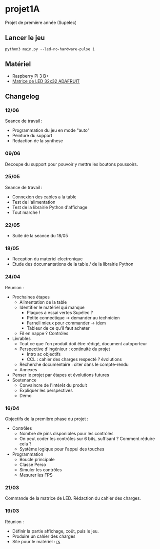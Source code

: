# projet1A

Projet de première année (Supélec)

## Lancer le jeu

`python3 main.py --led-no-hardware-pulse 1`

## Matériel

- Raspberry Pi 3 B+
- [Matrice de LED 32x32 ADAFRUIT](https://www.adafruit.com/product/607)

## Changelog

### 12/06

Seance de travail :

- Programmation du jeu en mode "auto"
- Peinture du support
- Redaction de la synthese

### 09/06

Decoupe du support pour pouvoir y mettre les boutons poussoirs.

### 25/05

Seance de travail :

- Connexion des cables a la table
- Test de l'alimentation
- Test de la librairie Python d'affichage
- Tout marche !

### 22/05

- Suite de la seance du 18/05

### 18/05

- Reception du materiel electronique
- Etude des documantations de la table / de la librairie Python

### 24/04

Réunion :

- Prochaines étapes
  - Alimentation de la table
  - Identifier le matériel qui manque
    - Plaques à essai vertes Supélec ?
    - Petite connectique -> demander au technicien
    - Farnell mieux pour commander -> idem
    - Tableur de ce qu'il faut acheter
  - Fil en nappe ? Contrôles
- Livrables
  - Tout ce que l'on produit doit être rédigé, document autoporteur
  - Perspective d'ingénieur : continuité du projet
    - Intro ac objectifs
    - CCL : cahier des charges respecté ? évolutions
  - Recherche documentaire : citer dans le compte-rendu
  - Annexes
- Penser le projet par étapes et évolutions futures
- Soutenance
  - Convaincre de l'intérêt du produit
  - Expliquer les perspectives
  - Démo

### 16/04

Objectifs de la première phase du projet :

- Contrôles
  - Nombre de pins disponibles pour les contrôles
  - On peut coder les contrôles sur 6 bits, suffisant ? Comment réduire cela ?
  - Système logique pour l'appui des touches
- Programmation
  - Boucle principale
  - Classe Perso
  - Simuler les contrôles
  - Mesurer les FPS

### 21/03

Commande de la matrice de LED.
Rédaction du cahier des charges.

### 19/03

Réunion :

- Définir la partie affichage, coût, puis le jeu.
- Produire un cahier des charges
- Site pour le matériel : [rs](https://fr.rs-online.com/)
